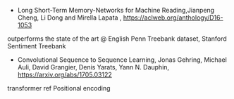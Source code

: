 
- Long Short-Term Memory-Networks for Machine Reading,Jianpeng Cheng, Li Dong and Mirella Lapata , https://aclweb.org/anthology/D16-1053

outperforms the state of the art @  English Penn Treebank dataset,  Stanford Sentiment Treebank

- Convolutional Sequence to Sequence Learning, Jonas Gehring, Michael Auli, David Grangier, Denis Yarats, Yann N. Dauphin, https://arxiv.org/abs/1705.03122

transformer ref Positional encoding
